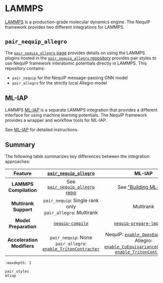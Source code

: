 # LAMMPS

[LAMMPS](https://docs.lammps.org/Manual.html) is a production-grade molecular dynamics engine.
The NequIP framework provides two different integrations for LAMMPS.

## `pair_nequip_allegro`

The [`pair_nequip_allegro` page](pair_styles.md) provides details on using the LAMMPS plugins hosted in the [`pair_nequip_allegro` repository](https://github.com/mir-group/pair_nequip_allegro)  provides pair styles to use NequIP framework interatomic potentials directly in LAMMPS.
This repository contains:

- `pair_nequip` for the NequIP message-passing GNN model
- `pair_allegro` for the strictly local Allegro model


## ML-IAP

LAMMPS [ML-IAP](https://docs.lammps.org/Packages_details.html#pkg-ml-iap) is a separate LAMMPS integration that provides a different interface for using machine learning potentials.
The NequIP framework provides a wrapper and workflow tools for ML-IAP.

See [ML-IAP](mliap.md) for detailed instructions.

## Summary

The following table summarizes key differences between the integration approaches:

| <center>Feature</center> | <center>[`pair_nequip_allegro`](pair_styles.md)</center> | <center>ML-IAP</center> |
|:-------:|:-------------------------:|:------:|
| <center>**LAMMPS Compilation**</center> | <center>See [`pair_nequip_allegro` repo](https://github.com/mir-group/pair_nequip_allegro)</center> | <center>See ["Building ML-IAP"](mliap.md#building-ml-iap)</center> |
| <center>**Multirank Support**</center> | <center>`pair_nequip`: Single rank only<br>`pair_allegro`: Multirank</center> | <center>Multirank </center> |
| <center>**Model Preparation**</center> | <center>[`nequip-compile`](../../guide/getting-started/workflow.md#compilation)</center> | <center>[`nequip-prepare-lmp-mliap`](mliap.md#preparing-models-with-nequip-prepare-lmp-mliap)</center> |
| <center>**Acceleration Modifiers**</center> | <center>`pair_nequip`: None<br>`pair_allegro`: [`enable_TritonContracter`](https://nequip.readthedocs.io/projects/allegro/en/latest/guide/triton.html)</center> | <center>NequIP: [`enable_OpenEquivariance`](../../guide/accelerations/openequivariance.md)<br>Allegro: [`enable_CuEquivarianceContracter`](https://nequip.readthedocs.io/projects/allegro/en/latest/guide/cuequivariance.html), [`enable_TritonContracter`](https://nequip.readthedocs.io/projects/allegro/en/latest/guide/triton.html)</center> |

```{toctree}
:maxdepth: 1

pair_styles
mliap
```
